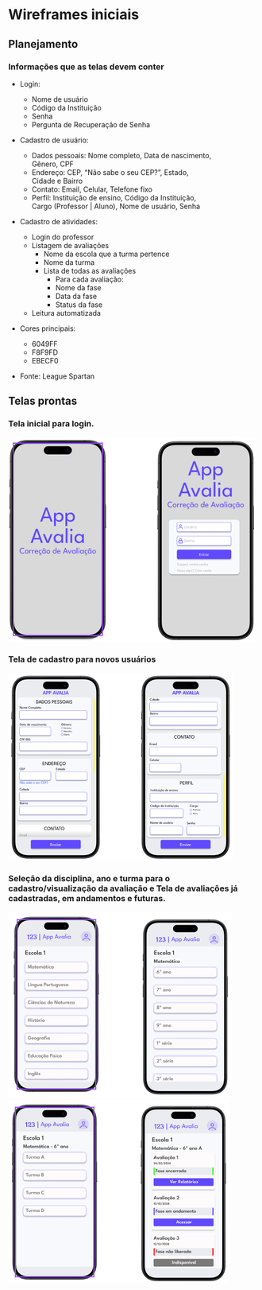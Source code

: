
# Wireframes iniciais

## Planejamento

### Informações que as telas devem conter
- Login:
    - Nome de usuário
    - Código da Instituição
    - Senha
    - Pergunta de Recuperação de Senha

- Cadastro de usuário:
    - Dados pessoais: Nome completo, Data de nascimento,  
    Gênero, CPF
    - Endereço: CEP, “Não sabe o seu CEP?”, Estado,  
    Cidade e Bairro
    - Contato: Email, Celular, Telefone fixo
    - Perfil: Instituição de ensino, Código da Instituição,  
    Cargo (Professor | Aluno), Nome de usuário, Senha

- Cadastro de atividades:
    - Login do professor
    - Listagem de avaliações
        - Nome da escola que a turma pertence 
        - Nome da turma 
        - Lista de todas as avaliações 
            - Para cada avaliação: 
            - Nome da fase 
            - Data da fase 
            - Status da fase 
    - Leitura automatizada

- Cores principais:
    - 6049FF
    - F8F9FD
    - EBECF0

- Fonte: League Spartan

## Telas prontas

### Tela inicial para login.

![login](app-avalia-login.png)

### Tela de cadastro para novos usuários

![cadastro](app-avalia-cadastro-usuario.png)

### Seleção da disciplina, ano e turma para o cadastro/visualização da avaliação e Tela de avaliações já cadastradas, em andamentos e futuras.

![cadastro das atividades](app-avalia-avaliacoes-1.png) ![atividades cadastradas](app-avalia-avaliacoes-2.png)